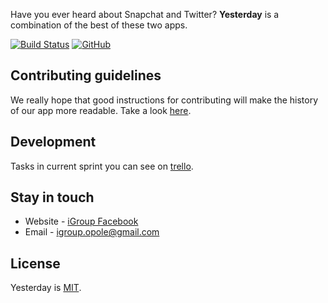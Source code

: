 Have you ever heard about Snapchat and Twitter? **Yesterday** is a combination of the best of these two apps.

[![Build Status](https://travis-ci.org/igroup-opole/yesterday-client.svg?branch=master)](https://travis-ci.org/igroup-opole/yesterday-client)
[![GitHub](https://img.shields.io/github/license/igroup-opole/yesterday-client.svg)](https://github.com/igroup-opole/yesterday-client/blob/master/LICENSE)

## Contributing guidelines

We really hope that good instructions for contributing will make the history of our app more readable. Take a look [here](CONTRIBUTING.md).

## Development

Tasks in current sprint you can see on [trello](https://trello.com/b/PiDARSsk/yesterday).

## Stay in touch

* Website - [iGroup Facebook](https://www.facebook.com/igroup.opole/)
* Email - [igroup.opole@gmail.com](mailto:igroup.opole@gmail.com)

## License

Yesterday is [MIT](LICENSE).
